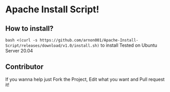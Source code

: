 # Apache Install Script!
## How to install?
`bash <(curl -s https://github.com/arnon001/Apache-Install-Script/releases/download/v1.0/install.sh)` to install
Tested on Ubuntu Server 20.04
## Contributor
If you wanna help just Fork the Project, Edit what you want and Pull request it!
